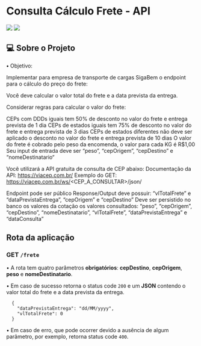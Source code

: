 # Consulta Cálculo Frete - API

![](https://img.shields.io/badge/Java-ED8B00?style=for-the-badge&logo=java&logoColor=white)
![](https://img.shields.io/badge/Spring-6DB33F?style=for-the-badge&logo=spring&logoColor=white)

## 💻 Sobre o Projeto

**•**  Objetivo:

Implementar para empresa de transporte de cargas SigaBem o endpoint para o cálculo do preço do frete:

Você deve calcular o valor total do frete e a data prevista da entrega.

Considerar regras para calcular o valor do frete:

CEPs com DDDs iguais tem 50% de desconto no valor do frete e entrega prevista de 1 dia
CEPs de estados iguais tem 75% de desconto no valor do frete e entrega prevista de 3 dias
CEPs de estados diferentes não deve ser aplicado o desconto no valor do frete e entrega prevista de 10 dias
O valor do frete é cobrado pelo peso da encomenda, o valor para cada KG é R$1,00
Seu input de entrada deve ser “peso”, “cepOrigem”, “cepDestino” e “nomeDestinatario“

Você utilizará a API gratuita de consulta de CEP abaixo: Documentação da API: https://viacep.com.br/ Exemplo do GET: https://viacep.com.br/ws/<CEP_A_CONSULTAR>/json/

Endpoint pode ser público Response/Output deve possuir: “vlTotalFrete” e “dataPrevistaEntrega”, “cepOrigem” e “cepDestino” Deve ser persistido no banco os valores da cotação os valores consultados: “peso”, “cepOrigem”, “cepDestino”, “nomeDestinatario”, “vlTotalFrete”, “dataPrevistaEntrega” e “dataConsulta”

## Rota da aplicação

### GET `/frete`

• A rota tem quatro parâmetros **obrigatórios**: **cepDestino**, **cepOrigem**, **peso** e **nomeDestinatario**.

• Em caso de sucesso retorna o status code `200` e um **JSON** contendo o valor total do frete e a data prevista da entrega.
```
  {
    "dataPrevistaEntrega": "dd/MM/yyyy",
    "vlTotalFrete": 0
  }
```

• Em caso de erro, que pode ocorrer devido a ausência de algum parâmetro, por exemplo, retorna status code `400`.
